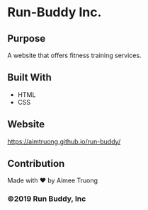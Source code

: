 # Run-Buddy Inc. 

## Purpose
A website that offers fitness training services.

## Built With
* HTML
* CSS

## Website
https://aimtruong.github.io/run-buddy/

## Contribution
Made with ❤️ by Aimee Truong

### ©️2019 Run Buddy, Inc
